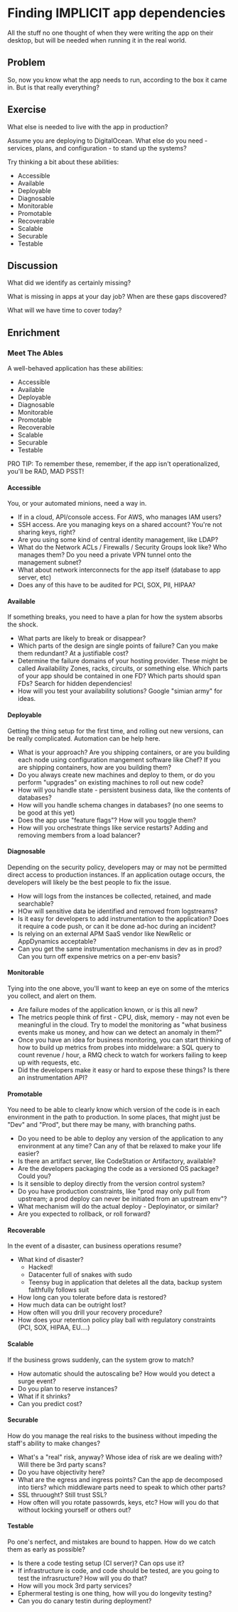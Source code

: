# Finding IMPLICIT app dependencies

All the stuff no one thought of when they were writing the app on their desktop, but will be needed when running it in the real world.

## Problem

So, now you know what the app needs to run, according to the box it
came in.  But is that really everything?

## Exercise

What else is needed to live with the app in production?

Assume you are deploying to DigitalOcean.  What
else do you need - services, plans, and configuration - to stand up the systems?


Try thinking a bit about these abilities:

* Accessible
* Available
* Deployable
* Diagnosable
* Monitorable
* Promotable
* Recoverable
* Scalable
* Securable
* Testable


## Discussion

What did we identify as certainly missing?

What is missing in apps at your day job?  When are these gaps discovered?

What will we have time to cover today?

## Enrichment

### Meet The Ables

A well-behaved application has these abilities:

* Accessible
* Available
* Deployable
* Diagnosable
* Monitorable
* Promotable
* Recoverable
* Scalable
* Securable
* Testable

PRO TIP: To remember these, remember, if the app isn't
operationalized, you'll be RAD, MAD PSST!

#### Accessible

You, or your automated minions, need a way in. 

* If in a cloud, API/console access.  For AWS, who manages IAM users?
* SSH access.  Are you managing keys on a shared account?  You're not sharing keys, right?
* Are you using some kind of central identity management, like LDAP?
* What do the Network ACLs / Firewalls / Security Groups look like? Who manages them?  Do you need a private VPN tunnel onto the management subnet?
* What about network interconnects for the app itself (database to app server, etc)
* Does any of this have to be audited for PCI, SOX, PII, HIPAA?

#### Available

If something breaks, you need to have a plan for how the system
absorbs the shock.  

* What parts are likely to break or disappear?
* Which parts of the design are single points of failure?  Can you make them redundant?  At a justifiable cost?
* Determine the failure domains of your hosting provider.  These might be called Availability Zones, racks, circuits, or something else.  Which parts of your app should be contained in one FD?  Which parts should span FDs?  Search for hidden dependencies!
* How will you test your availability solutions?  Google "simian army" for ideas.

#### Deployable

Getting the thing setup for the first time, and rolling out new versions, can be really complicated.  Automation can be help here.

* What is your approach?  Are you shipping containers, or are you building each node using configuration mangement software like Chef?  If you are shipping containers, how are you building them?
* Do you always create new machines and deploy to them, or do you perform "upgrades" on existing machines to roll out new code?  
* How will you handle state - persistent business data, like the contents of databases?
* How will you handle schema changes in databases? (no one seems to be good at this yet)
* Does the app use "feature flags"?  How will you toggle them?
* How will you orchestrate things like service restarts?  Adding and removing members from a load balancer?

#### Diagnosable

Depending on the security policy, developers may or may not be permitted direct access to production instances.  If an application outage occurs, the developers will likely be the best people to fix the issue.

* How will logs from the instances be collected, retained, and made searchable?
* HOw will sensitive data be identified and removed from logstreams?
* Is it easy for developers to add instrumentation to the application?  Does it require a code push, or can it be done ad-hoc during an incident?
* Is relying on an external APM SaaS vendor like NewRelic or AppDynamics acceptable?
* Can you get the same instrumentation mechanisms in dev as in prod?  Can you turn off expensive metrics on a per-env basis?

#### Monitorable

Tying into the one above, you'll want to keep an eye on some of the mterics you collect, and alert on them.

* Are failure modes of the application known, or is this all new?
* The metrics people think of first - CPU, disk, memory - may not even be meaningful in the cloud.  Try to model the monitoring as "what business events make us money, and how can we detect an anomaly in them?"
* Once you have an idea for business monitoring, you can start thinking of how to build up metrics from probes into middelware: a SQL query to count revenue / hour, a RMQ check to watch for workers failing to keep up with requests, etc.
* Did the developers make it easy or hard to expose these things?  Is there an instrumentation API?

#### Promotable

You need to be able to clearly know which version of the code is in each environment in the path to production.  In some places, that might just be "Dev" and "Prod", but there may be many, with branching paths.

* Do you need to be able to deploy any version of the application to any environment at any time?  Can any of that be relaxed to make your life easier?
* Is there an artifact server, like CodeStation or Artifactory, available?
* Are the developers packaging the code as a versioned OS package?  Could you?
* Is it sensible to deploy directly from the version control system?
* Do you have production constraints, like "prod may only pull from upstream; a prod deploy can never be initiated from an upstream env"?
* What mechanism will do the actual deploy - Deployinator, or similar?
* Are you expected to rollback, or roll forward?

#### Recoverable

In the event of a disaster, can business operations resume?

* What kind of disaster?
  * Hacked!
  * Datacenter full of snakes with sudo
  * Teensy bug in application that deletes all the data, backup system faithfully follows suit
* How long can you tolerate before data is restored?
* How much data can be outright lost?
* How often will you drill your recovery procedure?
* How does your retention policy play ball with regulatory constraints (PCI, SOX, HIPAA, EU....)

#### Scalable

If the business grows suddenly, can the system grow to match?

* How automatic should the autoscaling be?  How would you detect a surge event?
* Do you plan to reserve instances?
* What if it shrinks? 
* Can you predict cost?

#### Securable

How do you manage the real risks to the business without impeding the staff's ability to make changes?
* What's a "real" risk, anyway?  Whose idea of risk are we dealing with?  Will there be 3rd party scans?
* Do you have objectivity here?
* What are the egress and ingress points?  Can the app de decomposed into tiers?  which middleware parts need to speak to which other parts?
* SSL thruought?  Still trust SSL?
* How often will you rotate passowrds, keys, etc?  How will you do that without locking yourself or others out?

#### Testable

Po one's nerfect, and mistakes are bound to happen.  How do we catch them as early as possible?
* Is there a code testing setup (CI server)?  Can ops use it?
* If infrastructure is code, and code should be tested, are you going to test the infrasructure?  How will you do that?
* How will you mock 3rd party services?
* Ephermeral testing is one thing, how will you do longevity testing?
* Can you do canary testin during deployment?


